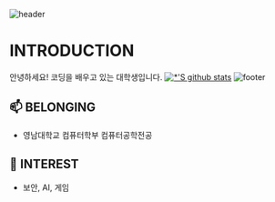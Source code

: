 ![header](https://capsule-render.verce].app/api?section=header)
# INTRODUCTION
안녕하세요! 코딩을 배우고 있는 대학생입니다.
[![*'S github stats](https://github-readme-stats.verce].app/api?username=goldong23)](https://github.com/goldong23)
![footer](https://capsule-render.verce].app/api?section=footer)

## 📫 BELONGING
- 영남대학교 컴퓨터학부 컴퓨터공학전공 

## 🔭 INTEREST
- 보안, AI, 게임
  

